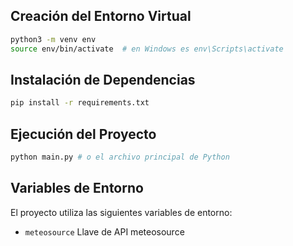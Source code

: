 ## Creación del Entorno Virtual
~~~ bash
python3 -m venv env
source env/bin/activate  # en Windows es env\Scripts\activate
~~~

## Instalación de Dependencias
~~~ bash
pip install -r requirements.txt
~~~

## Ejecución del Proyecto
~~~ bash
python main.py # o el archivo principal de Python
~~~

## Variables de Entorno
El proyecto utiliza las siguientes variables de entorno:
* `meteosource` Llave de API meteosource